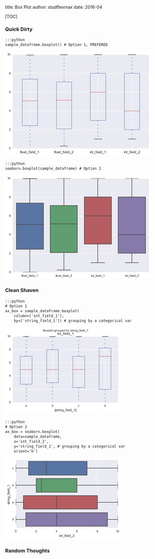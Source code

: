 title: Box Plot
author: studflexmax
date: 2016-04


[TOC]


### Quick Dirty

    :::python
	sample_dataframe.boxplot() # Option 1, PREFERED
![boxplot option 1](/static/img/box_1.png)

    :::python
	seaborn.boxplot(sample_dataframe) # Option 2
![boxplot option 2](/static/img/box_2.png)


### Clean Shaven

    :::python
    # Option 1
    ax_box = sample_dataframe.boxplot(
        column=['int_field_1'],
        by=['string_field_1']) # grouping by a categorical var
![boxplot option 3](/static/img/box_3.png)


    :::python
    # Option 2
    ax_box = seaborn.boxplot(
        data=sample_dataframe,
        x='int_field_2',
        y='string_field_1', # grouping by a categorical var
        orient='h')
![boxplot option 4](/static/img/box_4.png)


### Random Thoughts
